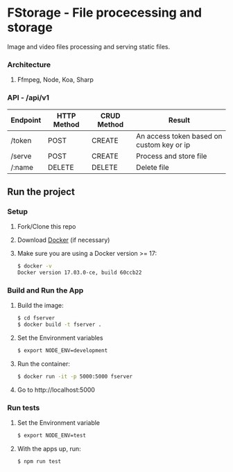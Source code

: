 # FStorage - File procecessing and storage

Image and video files processing and serving static files.

### Architecture

1. Ffmpeg, Node, Koa, Sharp

### API - /api/v1

| Endpoint         | HTTP Method | CRUD Method | Result                                    |
|------------------|-------------|-------------|-------------------------------------------|
| /token           | POST        | CREATE      | An access token based on custom key or ip |
| /serve           | POST        | CREATE      | Process and store file                    |
| /:name           | DELETE      | DELETE      | Delete file                               |

## Run the project

### Setup

1. Fork/Clone this repo

1. Download [Docker](https://docs.docker.com/docker-for-mac/install/) (if necessary)

1. Make sure you are using a Docker version >= 17:

    ```sh
    $ docker -v
    Docker version 17.03.0-ce, build 60ccb22
    ```

### Build and Run the App

1. Build the image:
  
    ```sh
    $ cd fserver
    $ docker build -t fserver .
    ```
1. Set the Environment variables

    ```sh
    $ export NODE_ENV=development
    ```
1. Run the container:

    ```sh
    $ docker run -it -p 5000:5000 fserver
    ```
1. Go to http://localhost:5000


### Run tests

1. Set the Environment variable
    ```sh
    $ export NODE_ENV=test
    ```

1. With the apps up, run:

    ```sh
    $ npm run test
    ```
